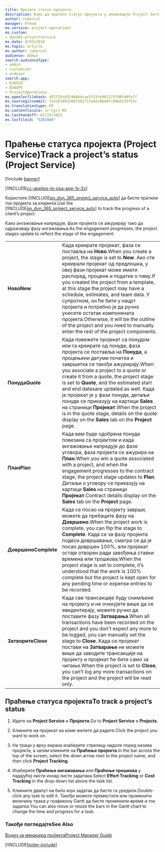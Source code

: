 ```yaml
---
title: Пратите статус пројекта
description: Како да пратите статус пројекта у апликацији Project Service
author: ruhercul
manager: kfend
ms.service: project-operations
ms.custom:
- dyn365-projectservice
ms.date: 8/03/2018
ms.topic: article
ms.author: ruhercul
audience: Admin
search.audienceType:
- admin
- customizer
- enduser
search.app:
- D365CE
- D365PS
- ProjectOperations
ms.openlocfilehash: d57f33cdf240db4cae1f33fe962173790fe0fe7f
ms.sourcegitcommit: fa32b1893286f20271fa4ec4be8fc68bd135f53c
ms.translationtype: HT
ms.contentlocale: sr-Cyrl-RS
ms.lasthandoff: 02/15/2021
ms.locfileid: "5281946"
---
```

# <a name="track-a-projects-status-project-service"></a><span data-ttu-id="ac513-103">Праћење статуса пројекта (Project Service)</span><span class="sxs-lookup"><span data-stu-id="ac513-103">Track a project’s status (Project Service)</span></span>

[!include [banner](../includes/psa-now-project-operations.md)]

[!INCLUDE[cc-applies-to-psa-app-1x-2x](../includes/cc-applies-to-psa-app-1x-2x.md)]

<span data-ttu-id="ac513-104">Користите [!INCLUDE[pn_dyn_365_project_service_auto](../includes/pn-dyn-365-project-service-auto.md)] да бисте пратили ток пројекта за клијента.</span><span class="sxs-lookup"><span data-stu-id="ac513-104">Use the [!INCLUDE[pn_dyn_365_project_service_auto](../includes/pn-dyn-365-project-service-auto.md)] to track the progress of a client’s project.</span></span>  

<span data-ttu-id="ac513-105">Како ангажовање напредује, фазе пројекта се ажурирају тако да одражавају фазу ангажовања:</span><span class="sxs-lookup"><span data-stu-id="ac513-105">As the engagement progresses, the project stages update to reflect the stage of the engagement:</span></span>  


|              |                                                                                                                                                                                                                                                                                                  |
|--------------|--------------------------------------------------------------------------------------------------------------------------------------------------------------------------------------------------------------------------------------------------------------------------------------------------|
|   <span data-ttu-id="ac513-106">**Ново**</span><span class="sxs-lookup"><span data-stu-id="ac513-106">**New**</span></span>    | <span data-ttu-id="ac513-107">Када креирате пројекат, фаза се поставља на **Ново**.</span><span class="sxs-lookup"><span data-stu-id="ac513-107">When you create a project, the stage is set to **New**.</span></span> <span data-ttu-id="ac513-108">Ако сте креирали пројекат од предлошка, у овој фази пројекат може имати распоред, процене и податке о тиму.</span><span class="sxs-lookup"><span data-stu-id="ac513-108">If you created the project from a template, at this stage the project may have a schedule, estimates, and team data.</span></span> <span data-ttu-id="ac513-109">У супротном, он ће бити у нацрт пројекта и потребно је да ручно унесете остатак компонената пројекта.</span><span class="sxs-lookup"><span data-stu-id="ac513-109">Otherwise, it will be the outline of the project and you need to manually enter the rest of the project components.</span></span> |
|  <span data-ttu-id="ac513-110">**Понуда**</span><span class="sxs-lookup"><span data-stu-id="ac513-110">**Quote**</span></span>   |      <span data-ttu-id="ac513-111">Када повежете пројекат са понудом или га креирате од понуде, фаза пројекта се поставља на **Понуда**, а процењени датуми почетка и завршетка се такође ажурирају.</span><span class="sxs-lookup"><span data-stu-id="ac513-111">When you associate a project to a quote or create it from a quote, the project stage is set to **Quote**, and the estimated start and end datesare updated as well.</span></span> <span data-ttu-id="ac513-112">Када је пројекат је у фази понуде, детаљи понуде се приказују на картици **Sales** на страници **Пројекат**.</span><span class="sxs-lookup"><span data-stu-id="ac513-112">When the project is in the quote stage, details on the quote display on the **Sales** tab on the **Project** page.</span></span>      |
|   <span data-ttu-id="ac513-113">**План**</span><span class="sxs-lookup"><span data-stu-id="ac513-113">**Plan**</span></span>   |                                     <span data-ttu-id="ac513-114">Када вам буде одобрена понуда повезана са пројектом и када ангажовање напредује до фазе уговора, фаза пројекта се ажурира на **План**.</span><span class="sxs-lookup"><span data-stu-id="ac513-114">When you win a quote associated with a project, and when the engagement progresses to the contract stage, the project stage updates to **Plan**.</span></span> <span data-ttu-id="ac513-115">Детаљи о уговору се приказују на картици **Sales** на страници **Пројекат**.</span><span class="sxs-lookup"><span data-stu-id="ac513-115">Contract details display on the **Sales** tab on the **Project** page.</span></span>                                      |
| <span data-ttu-id="ac513-116">**Довршено**</span><span class="sxs-lookup"><span data-stu-id="ac513-116">**Complete**</span></span> |                    <span data-ttu-id="ac513-117">Када се посао на пројекту заврши, можете да пребаците фазу на **Довршено**.</span><span class="sxs-lookup"><span data-stu-id="ac513-117">When the project work is complete, you can flip the stage to **Complete**.</span></span> <span data-ttu-id="ac513-118">Када се за фазу пројекта подеси довршавање, сматра се да је посао довршен 100%, али пројекат остаје отворен ради завођења ставки времена или трошкова.</span><span class="sxs-lookup"><span data-stu-id="ac513-118">When the project stage is set to complete, it’s understood that the work is 100% complete but the project is kept open for any pending time or expense entries to be recorded.</span></span>                     |
|  <span data-ttu-id="ac513-119">**Затворите**</span><span class="sxs-lookup"><span data-stu-id="ac513-119">**Close**</span></span>   |           <span data-ttu-id="ac513-120">Када све трансакције буду снимљене на пројекту и не очекујете више да се евидентирају, можете ручно да поставите фазу **Затварања**.</span><span class="sxs-lookup"><span data-stu-id="ac513-120">When all transactions have been recorded on the project and you don't expect any more to be logged, you can manually set the stage to **Close**.</span></span> <span data-ttu-id="ac513-121">Када се пројекат постави на **Затварање** не можете више да заводите трансакције на пројекту и пројекат ће бити само за читање.</span><span class="sxs-lookup"><span data-stu-id="ac513-121">When the project is set to **Close**, you can’t log any more transactions on the project and the project will be read only.</span></span>           |

## <a name="to-track-a-projects-status"></a><span data-ttu-id="ac513-122">Праћење статуса пројекта</span><span class="sxs-lookup"><span data-stu-id="ac513-122">To track a project’s status</span></span>  

1.  <span data-ttu-id="ac513-123">Идите на **Project Service > Пројекти**.</span><span class="sxs-lookup"><span data-stu-id="ac513-123">Go to **Project Service > Projects**.</span></span>  

2.  <span data-ttu-id="ac513-124">Кликните на пројекат на коме желите да радите.</span><span class="sxs-lookup"><span data-stu-id="ac513-124">Click the project you want to work on.</span></span>  

3.  <span data-ttu-id="ac513-125">На траци у врху екрана изаберите стрелицу надоле поред назива пројекта, а затим кликните на **Праћење пројекта**.</span><span class="sxs-lookup"><span data-stu-id="ac513-125">In the bar across the top of the screen, select the down arrow next to the project name, and then click **Project Tracking**.</span></span>  

4.  <span data-ttu-id="ac513-126">Изаберите **Праћење ангажовања** или **Праћење трошкова** у падајућој листи изнад листе задатака.</span><span class="sxs-lookup"><span data-stu-id="ac513-126">Select **Effort Tracking** or **Cost Tracking** in the drop-down list above the task list.</span></span>  

5.  <span data-ttu-id="ac513-127">Кликните двапут на било који задатак да бисте га уредили.</span><span class="sxs-lookup"><span data-stu-id="ac513-127">Double-click any task to edit it.</span></span> <span data-ttu-id="ac513-128">Такође можете преместити или променити величину трака у графикону Gantt да бисте променили време и ток задатка.</span><span class="sxs-lookup"><span data-stu-id="ac513-128">You can also move or resize the bars in the Gantt chart to change the time and progress for a task.</span></span>  

### <a name="see-also"></a><span data-ttu-id="ac513-129">Такође погледајте</span><span class="sxs-lookup"><span data-stu-id="ac513-129">See Also</span></span>  
 [<span data-ttu-id="ac513-130">Водич за менаџера пројекта</span><span class="sxs-lookup"><span data-stu-id="ac513-130">Project Manager Guide</span></span>](../psa/project-manager-guide.md)


[!INCLUDE[footer-include](../includes/footer-banner.md)]